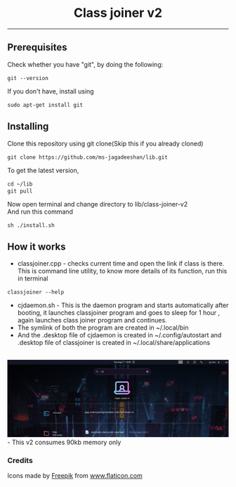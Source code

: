 <h1 align="center">Class joiner v2</h1>

---

## Prerequisites

Check whether you have "git", by doing the following:
```
git --version
```
If you don't have, install using
```
sudo apt-get install git
```

## Installing
Clone this repository using git clone(Skip this if you already cloned)


```
git clone https://github.com/ms-jagadeeshan/lib.git
```
To get the latest version,
```
cd ~/lib
git pull
```
Now open terminal and change directory to lib/class-joiner-v2
<br>
And run this command
```
sh ./install.sh
```
## How it works

- classjoiner.cpp - checks current time and open the link if class is there. This is command line utility, to know more details of its function, run this in terminal
```
classjoiner --help
```
- cjdaemon.sh - This is the daemon program and starts automatically after booting, it launches classjoiner program and goes to sleep for 1 hour , again launches class joiner program and continues.
- The symlink of both the program are created in ~/.local/bin 
- And the .desktop file of cjdaemon is created in ~/.config/autostart and .desktop file of classjoiner is created in ~/.local/share/applications
<br>
<img src="image1.png">
- This v2 consumes 90kb memory only
<br>

### Credits
<div>Icons made by <a href="https://www.freepik.com" title="Freepik">Freepik</a> from <a href="https://www.flaticon.com/" title="Flaticon">www.flaticon.com</a></div>
